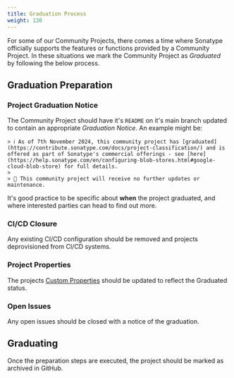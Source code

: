```yaml
---
title: Graduation Process
weight: 120
---
```


For some of our Community Projects, there comes a time where Sonatype officially supports the features or functions provided by a Community Project. In these situations we mark the Community Project as *Graduated* by following the below process.

## Graduation Preparation

### Project Graduation Notice

The Community Project should have it's `README` on it's main branch updated to contain an appropriate *Graduation Notice*. An example might be:

```
> ℹ️ As of 7th November 2024, this community project has [graduated](https://contribute.sonatype.com/docs/project-classification/) and is offered as part of Sonatype's commercial offerings - see [here](https://help.sonatype.com/en/configuring-blob-stores.html#google-cloud-blob-store) for full details.
>
> 🚧 This community project will receive no further updates or maintenance.
```

It's good practice to be specific about **when** the project graduated, and where interested parties can head to find out more.

### CI/CD Closure

Any existing CI/CD configuration should be removed and projects deprovisioned from CI/CD systems.

### Project Properties

The projects [Custom Properties](/docs/project-classification/#custom-properties) should be updated to reflect the Graduated status.

### Open Issues

Any open issues should be closed with a notice of the graduation.

## Graduating

Once the preparation steps are executed, the project should be marked as archived in GitHub.